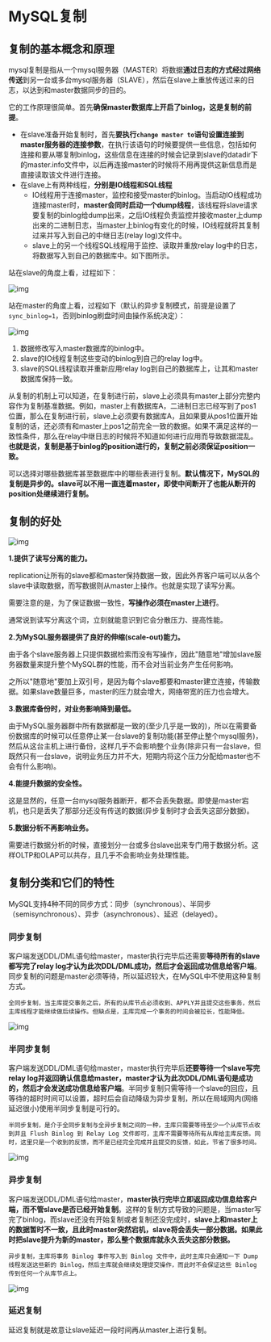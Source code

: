 # MySQL复制

## 复制的基本概念和原理

mysql复制是指从一个mysql服务器（MASTER）将数据**通过日志的方式经过网络传送**到另一台或多台mysql服务器（SLAVE），然后在slave上重放传送过来的日志，以达到和master数据同步的目的。

它的工作原理很简单。首先**确保master数据库上开启了binlog，这是复制的前提**。

- 在slave准备开始复制时，首先**要执行`change master to`语句设置连接到master服务器的连接参数**，在执行该语句的时候要提供一些信息，包括如何连接和要从哪复制binlog，这些信息在连接的时候会记录到slave的datadir下的master.info文件中，以后再连接master的时候将不用再提供这新信息而是直接读取该文件进行连接。
- 在slave上有两种线程，**分别是IO线程和SQL线程**
  - IO线程用于连接master，监控和接受master的binlog。当启动IO线程成功连接master时，**master会同时启动一个dump线程**，该线程将slave请求要复制的binlog给dump出来，之后IO线程负责监控并接收master上dump出来的二进制日志，当master上binlog有变化的时候，IO线程就将其复制过来并写入到自己的中继日志(relay log)文件中。
  - slave上的另一个线程SQL线程用于监控、读取并重放relay log中的日志，将数据写入到自己的数据库中。如下图所示。

站在slave的角度上看，过程如下：

![img](https://images2018.cnblogs.com/blog/733013/201805/733013-20180524163346938-787080496.png)

站在master的角度上看，过程如下（默认的异步复制模式，前提是设置了`sync_binlog=1`，否则binlog刷盘时间由操作系统决定）：

![img](https://images2018.cnblogs.com/blog/733013/201806/733013-20180610221451539-1794738810.png)

1. 数据修改写入master数据库的binlog中。
2. slave的IO线程复制这些变动的binlog到自己的relay log中。
3. slave的SQL线程读取并重新应用relay log到自己的数据库上，让其和master数据库保持一致。

从复制的机制上可以知道，在复制进行前，slave上必须具有master上部分完整内容作为复制基准数据。例如，master上有数据库A，二进制日志已经写到了pos1位置，那么在复制进行前，slave上必须要有数据库A，且如果要从pos1位置开始复制的话，还必须有和master上pos1之前完全一致的数据。如果不满足这样的一致性条件，那么在relay中继日志的时候将不知道如何进行应用而导致数据混乱。**也就是说，复制是基于binlog的position进行的，复制之前必须保证position一致。**

可以选择对哪些数据库甚至数据库中的哪些表进行复制。**默认情况下，MySQL的复制是异步的。slave可以不用一直连着master，即使中间断开了也能从断开的position处继续进行复制。**

## 复制的好处

![img](https://images2018.cnblogs.com/blog/733013/201805/733013-20180524173723814-389803553.png)

**1.提供了读写分离的能力。**

replication让所有的slave都和master保持数据一致，因此外界客户端可以从各个slave中读取数据，而写数据则从master上操作。也就是实现了读写分离。

需要注意的是，为了保证数据一致性，**写操作必须在master上进行**。

通常说到读写分离这个词，立刻就能意识到它会分散压力、提高性能。

**2.为MySQL服务器提供了良好的伸缩(scale-out)能力。**

由于各个slave服务器上只提供数据检索而没有写操作，因此"随意地"增加slave服务器数量来提升整个MySQL群的性能，而不会对当前业务产生任何影响。

之所以"随意地"要加上双引号，是因为每个slave都要和master建立连接，传输数据。如果slave数量巨多，master的压力就会增大，网络带宽的压力也会增大。

**3.数据库备份时，对业务影响降到最低。**

由于MySQL服务器群中所有数据都是一致的(至少几乎是一致的)，所以在需要备份数据库的时候可以任意停止某一台slave的复制功能(甚至停止整个mysql服务)，然后从这台主机上进行备份，这样几乎不会影响整个业务(除非只有一台slave，但既然只有一台slave，说明业务压力并不大，短期内将这个压力分配给master也不会有什么影响)。

**4.能提升数据的安全性。**

这是显然的，任意一台mysql服务器断开，都不会丢失数据。即使是master宕机，也只是丢失了那部分还没有传送的数据(异步复制时才会丢失这部分数据)。

**5.数据分析不再影响业务。**

需要进行数据分析的时候，直接划分一台或多台slave出来专门用于数据分析。这样OLTP和OLAP可以共存，且几乎不会影响业务处理性能。

## 复制分类和它们的特性

MySQL支持4种不同的同步方式：同步（synchronous）、半同步（semisynchronous）、异步（asynchronous）、延迟（delayed）。

### 同步复制

客户端发送DDL/DML语句给master，master执行完毕后还需要**等待所有的slave都写完了relay log才认为此次DDL/DML成功，然后才会返回成功信息给客户端**。同步复制的问题是master必须等待，所以延迟较大，在MySQL中不使用这种复制方式。

```
全同步复制，当主库提交事务之后，所有的从库节点必须收到、APPLY并且提交这些事务，然后主库线程才能继续做后续操作。但缺点是，主库完成一个事务的时间会被拉长，性能降低。
```

![img](https://images2018.cnblogs.com/blog/733013/201805/733013-20180524204948187-2045181991.png)

### 半同步复制

客户端发送DDL/DML语句给master，master执行完毕后**还要等待一个slave写完relay log并返回确认信息给master，master才认为此次DDL/DML语句是成功的，然后才会发送成功信息给客户端**。半同步复制只需等待一个slave的回应，且等待的超时时间可以设置，超时后会自动降级为异步复制，所以在局域网内(网络延迟很小)使用半同步复制是可行的。

```
半同步复制，是介于全同步复制与全异步复制之间的一种，主库只需要等待至少一个从库节点收到并且 Flush Binlog 到 Relay Log 文件即可，主库不需要等待所有从库给主库反馈。同时，这里只是一个收到的反馈，而不是已经完全完成并且提交的反馈，如此，节省了很多时间。
```

![img](https://images2018.cnblogs.com/blog/733013/201805/733013-20180524205148967-868029789.png)

### 异步复制

客户端发送DDL/DML语句给master，**master执行完毕立即返回成功信息给客户端，而不管slave是否已经开始复制**。这样的复制方式导致的问题是，当master写完了binlog，而slave还没有开始复制或者复制还没完成时，**slave上和master上的数据暂时不一致，且此时master突然宕机，slave将会丢失一部分数据。如果此时把slave提升为新的master，那么整个数据库就永久丢失这部分数据。**

```
异步复制，主库将事务 Binlog 事件写入到 Binlog 文件中，此时主库只会通知一下 Dump 线程发送这些新的 Binlog，然后主库就会继续处理提交操作，而此时不会保证这些 Binlog 传到任何一个从库节点上。
```

![img](https://images2018.cnblogs.com/blog/733013/201805/733013-20180524205215240-203795747.png)

### 延迟复制

延迟复制就是故意让slave延迟一段时间再从master上进行复制。

